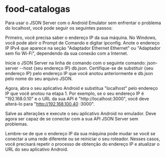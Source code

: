 # food-catalogas

Para usar o JSON Server com o Android Emulator sem enfrentar o problema do localhost, você pode seguir os seguintes passos:

Primeiro, você precisa saber o endereço IP da sua máquina. No Windows, você pode abrir o Prompt de Comando e digitar ipconfig. Anote o endereço IP IPv4 que aparece na seção "Adaptador Ethernet Ethernet" ou "Adaptador sem fio Wi-Fi", dependendo da sua conexão com a Internet.

Inicie o JSON Server na linha de comando com o seguinte comando: json-server --host {seu endereço IP} db.json. Certifique-se de substituir {seu endereço IP} pelo endereço IP que você anotou anteriormente e db.json pelo nome do seu arquivo JSON.

Agora, abra o seu aplicativo Android e substitua "localhost" pelo endereço IP que você anotou na etapa 1. Por exemplo, se o seu endereço IP é "192.168.0.10" e o URL da sua API é "http://localhost:3000", você deve alterá-lo para "http://192.168.100.40 :3000".

Salve as alterações e execute o seu aplicativo Android no emulador. Deve agora ser capaz de se conectar com a sua API JSON Server sem problemas.

Lembre-se de que o endereço IP da sua máquina pode mudar se você se conectar a uma rede diferente ou se reiniciar o seu roteador. Nesses casos, você precisará repetir o processo de obtenção do endereço IP e atualizar o URL do seu aplicativo Android.